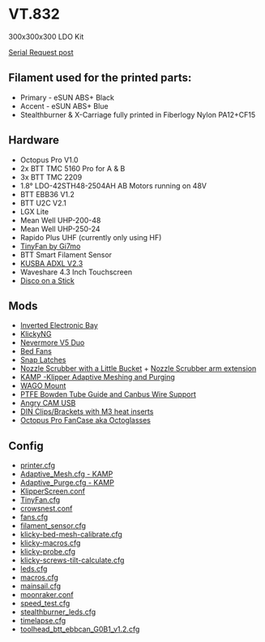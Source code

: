 # VT.832
300x300x300 LDO Kit

[Serial Request post](https://www.reddit.com/r/voroncorexy/comments/zazjmy/voron_trident_serial_request_spitzbirne328668/)

## Filament used for the printed parts:
* Primary - eSUN ABS+ Black
* Accent - eSUN ABS+ Blue
* Stealthburner & X-Carriage fully printed in Fiberlogy Nylon PA12+CF15

## Hardware 
* Octopus Pro V1.0
* 2x BTT TMC 5160 Pro for A & B
* 3x BTT TMC 2209
* 1.8° LDO-42STH48-2504AH AB Motors running on 48V
* BTT EBB36 V1.2
* BTT U2C V2.1
* LGX Lite
* Mean Well UHP-200-48
* Mean Well UHP-250-24
* Rapido Plus UHF (currently only using HF)
* [TinyFan by Gi7mo](https://github.com/Gi7mo/TinyFan)
* BTT Smart Filament Sensor
* [KUSBA ADXL V2.3](https://github.com/xbst/KUSBA)
* Waveshare 4.3 Inch Touchscreen
* [Disco on a Stick](https://github.com/VoronDesign/Voron-Hardware/tree/master/Daylight/Disco_on_a_stick) 

## Mods
* [Inverted Electronic Bay](https://github.com/Gi7mo/TinyFan)
* [KlickyNG](https://github.com/jlas1/Klicky-Probe/tree/main/Probes/KlickyNG)
* [Nevermore V5 Duo](https://github.com/nevermore3d/Nevermore_Micro/tree/master/V5_Duo)
* [Bed Fans](https://github.com/VoronDesign/VoronUsers/tree/master/printer_mods/CannedBass/Trident_Bed_Fans)
* [Snap Latches](https://github.com/VoronDesign/VoronUsers/tree/master/printer_mods/richardjm/snap-latch-2020)
* [Nozzle Scrubber with a Little Bucket](https://www.printables.com/de/model/201999-nozzle-scrubber-with-a-little-bucket-for-voron-24) + [Nozzle Scrubber arm extension](https://www.printables.com/de/model/298565-nozzle-scrubber-arm-extension-voron-trident)
* [KAMP -Klipper Adaptive Meshing and Purging](https://github.com/kyleisah/Klipper-Adaptive-Meshing-Purging)
* [WAGO Mount](https://github.com/VoronDesign/VoronUsers/tree/master/printer_mods/LoganFraser/WagoMounts)
* [PTFE Bowden Tube Guide and Canbus Wire Support](https://github.com/VoronDesign/VoronUsers/tree/master/printer_mods/Galvanic/Bowden_Tube_Guide)
* [Angry CAM USB](https://github.com/VoronDesign/VoronUsers/tree/master/printer_mods/chri.kai.in/Angry_CAM_USB)
* [DIN Clips/Brackets with M3 heat inserts](https://github.com/Ramalama2/Voron-2-Mods/tree/main/DinClips)
* [Octopus Pro FanCase aka Octoglasses](https://github.com/Ramalama2/Voron-2-Mods/tree/main/Octopus_Pro_FanCase)

## Config
* [printer.cfg](/VT.832/Config/printer.cfg)
* [Adaptive_Mesh.cfg - KAMP](/VT.832/Config/Adaptive_Mesh.cfg)
* [Adaptive_Purge.cfg - KAMP](/VT.832/Config/Adaptive_Purge.cfg)
* [KlipperScreen.conf](/VT.832/Config/KlipperScreen.conf)
* [TinyFan.cfg](/VT.832/Config/TinyFan.cfg)
* [crowsnest.conf](/VT.832/Config/crowsnest.conf)
* [fans.cfg](/VT.832/Config/fans.cfg)
* [filament_sensor.cfg](/VT.832/Config/filament_sensor.cfg)
* [klicky-bed-mesh-calibrate.cfg](/VT.832/Config/klicky-bed-mesh-calibrate.cfg)
* [klicky-macros.cfg](/VT.832/Config/klicky-macros.cfg)
* [klicky-probe.cfg](/VT.832/Config/klicky-probe.cfg)
* [klicky-screws-tilt-calculate.cfg](/VT.832/Config/klicky-screws-tilt-calculate.cfg)
* [leds.cfg](/VT.832/Config/leds.cfg)
* [macros.cfg](/VT.832/Config/macros.cfg)
* [mainsail.cfg](/VT.832/Config/mainsail.cfg)
* [moonraker.conf](/VT.832/Config/moonraker.conf)
* [speed_test.cfg](/VT.832/Config/speed_test.cfg)
* [stealthburner_leds.cfg](/VT.832/Config/stealthburner_leds.cfg)
* [timelapse.cfg](/VT.832/Config/timelapse.cfg)
* [toolhead_btt_ebbcan_G0B1_v1.2.cfg](/VT.832/toolhead_btt_ebbcan_G0B1_v1.2.cfg)

